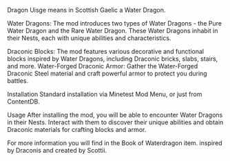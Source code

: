 Dragon Uisge means in Scottish Gaelic a Water Dragon.

Water Dragons: The mod introduces two types of Water Dragons - the Pure Water Dragon and the Rare Water Dragon. These Water Dragons inhabit in their Nests, each with unique abilities and characteristics.

Draconic Blocks: The mod features various decorative and functional blocks inspired by Water Dragons, including Draconic bricks, slabs, stairs, and more.
Water-Forged Draconic Armor: Gather the Water-Forged Draconic Steel material and craft powerful armor to protect you during battles.

Installation
Standard installation via Minetest Mod Menu, or just from ContentDB.

Usage
After installing the mod, you will be able to encounter Water Dragons in their Nests. Interact with them to discover their unique abilities and obtain Draconic materials for crafting blocks and armor.

For more information you will find in the Book of Waterdragon item.
inspired by Draconis and created by Scottii.

